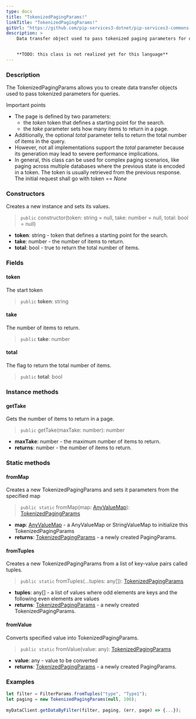 ```yaml
---
type: docs
title: "TokenizedPagingParams!"
linkTitle: "TokenizedPagingParams!"
gitUrl: "https://github.com/pip-services3-dotnet/pip-services3-commons-dotnet"
description: > 
    Data transfer object used to pass tokenized paging parameters for queries. 


    **TODO: this class is not realized yet for this language**
---
```


### Description

The TokenizedPagingParams allows you to create data transfer objects used to pass tokenized parameters for queries.

Important points

- The page is defined by two parameters:
    - the *token* token that defines a starting point for the search.
    - the *take* parameter sets how many items to return in a page.
- Additionally, the optional *total* parameter tells to return the total number of items in the query.
- However, not all implementations support the *total* parameter because its generation may lead to severe performance implications.
- In general, this class can be used for complex paging scenarios, like paging across multiple databases where the previous state is encoded in a token. The token is usually retrieved from the previous response. The initial request shall go with token == *None*

### Constructors
Creates a new instance and sets its values.

> `public` constructor(token: string = null, take: number = null, total: bool = null)
- **token**: string - token that defines a starting point for the search.
- **take**: number - the number of items to return. 
- **total**: bool - true to return the total number of items.


### Fields

<span class="hide-title-link">

#### token
The start token
> `public` **token**: string

#### take
The number of items to return.
> `public` **take**: number

#### total
The flag to return the total number of items.
> `public` **total**: bool

</span>


### Instance methods

#### getTake
Gets the number of items to return in a page.

> `public` getTake(maxTake: number): number

- **maxTake**: number - the maximum number of items to return.
- **returns**: number - the number of items to return.

### Static methods

#### fromMap
Creates a new TokenizedPagingParams and sets it parameters from the specified map

> `public static` fromMap(map: [AnyValueMap](../any_value_map)): [TokenizedPagingParams]()

- **map**: [AnyValueMap](../any_value_map) - a AnyValueMap or StringValueMap to initialize this TokenizedPagingParams
- **returns**: [TokenizedPagingParams]() - a newly created PagingParams.


#### fromTuples
Creates a new TokenizedPagingParams from a list of key-value pairs called tuples.

> `public static` fromTuples(...tuples: any[]): [TokenizedPagingParams]()

- **tuples**: any[] - a list of values where odd elements are keys and the following even elements are values
- **returns**: [TokenizedPagingParams]() - a newly created TokenizedPagingParams.


#### fromValue
Converts specified value into TokenizedPagingParams.

> `public static` fromValue(value: any): [TokenizedPagingParams]()

- **value**: any - value to be converted
- **returns**: [TokenizedPagingParams]() - a newly created PagingParams.

### Examples

```typescript
let filter = FilterParams.fromTuples("type", "Type1");
let paging = new TokenizedPagingParams(null, 100);
     
myDataClient.getDataByFilter(filter, paging, (err, page) => {...});
```

